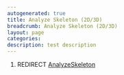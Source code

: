 ```yaml
---
autogenerated: true
title: Analyze Skeleton (2D/3D)
breadcrumb: Analyze Skeleton (2D/3D)
layout: page
categories: 
description: test description
---
```


1.  REDIRECT [AnalyzeSkeleton](AnalyzeSkeleton)
